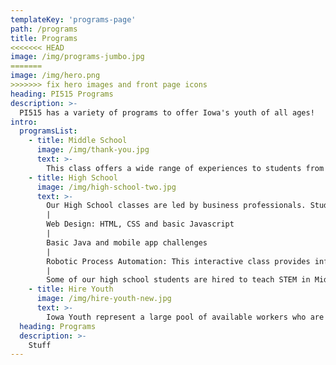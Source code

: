 ```yaml
---
templateKey: 'programs-page'
path: /programs
title: Programs
<<<<<<< HEAD
image: /img/programs-jumbo.jpg
=======
image: /img/hero.png
>>>>>>> fix hero images and front page icons
heading: PI515 Programs
description: >-
  PI515 has a variety of programs to offer Iowa's youth of all ages!
intro:
  programsList:
    - title: Middle School
      image: /img/thank-you.jpg
      text: >-
        This class offers a wide range of experiences to students from 6th to 8th grade. The classes are designed to both be fun and give middle school students hands-on interaction in Robotics, MIT App Inventor, Circuits, Virtual Reality experiences and Introduction to Basic Web design.
    - title: High School
      image: /img/high-school-two.jpg
      text: >-
        Our High School classes are led by business professionals. Students get to learn tech skills, soft skills as well as job shadow tech professionals in the industry and get a laptop to keep. Some of the skills include:
        |
        Web Design: HTML, CSS and basic Javascript
        |
        Basic Java and mobile app challenges
        |
        Robotic Process Automation: This interactive class provides information and resources to fully involve students in the use of software with artificial intelligence (AI) and machine learning capabilities to handle high-volume, repeatable tasks such as; queries, calculations and maintenance of records and transactions, that previously required humans to perform.
        |
        Some of our high school students are hired to teach STEM in Middle School.
    - title: Hire Youth
      image: /img/hire-youth-new.jpg
      text: >-
        Iowa Youth represent a large pool of available workers who are enthusiastic and tech-savvy. By hiring them to either teach STEM to other students or have them work at your company, you can have an active role in preparing them to enter the tech and STEM workforce. Hiring youth also increases an employer's ability to groom future tech talent.
  heading: Programs
  description: >-
    Stuff
---
```

